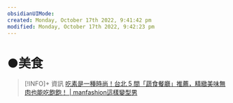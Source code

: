 ```yaml
---
obsidianUIMode: 
created: Monday, October 17th 2022, 9:41:42 pm
modified: Monday, October 17th 2022, 9:42:23 pm
---
```

# ●美食



> [!INFO]+ 資訊
> [吃素是一種時尚！台北 5 間「蔬食餐廳」推薦，精緻美味無肉也能吃飽飽！ | manfashion這樣變型男](https://mf.techbang.com/posts/17768)